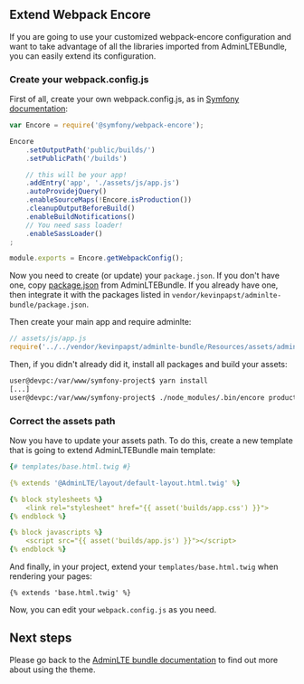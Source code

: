 ## Extend Webpack Encore

If you are going to use your customized webpack-encore configuration and
want to take advantage of all the libraries imported from AdminLTEBundle, 
you can easily extend its configuration.

### Create your webpack.config.js

First of all, create your own webpack.config.js, as in [Symfony documentation](http://symfony.com/doc/current/frontend/encore/simple-example.html):

```js
var Encore = require('@symfony/webpack-encore');

Encore
    .setOutputPath('public/builds/')
    .setPublicPath('/builds')

    // this will be your app!
    .addEntry('app', './assets/js/app.js')
    .autoProvidejQuery()
    .enableSourceMaps(!Encore.isProduction())
    .cleanupOutputBeforeBuild()
    .enableBuildNotifications()
    // You need sass loader!
    .enableSassLoader()
;

module.exports = Encore.getWebpackConfig();
```

Now you need to create (or update) your `package.json`. If you don't have one, copy
[package.json](../../package.json) from AdminLTEBundle. If you already have one, then
integrate it with the packages listed in `vendor/kevinpapst/adminlte-bundle/package.json`.  

Then create your main app and require adminlte:
```js
// assets/js/app.js
require('../../vendor/kevinpapst/adminlte-bundle/Resources/assets/admin-lte');

```

Then, if you didn't already did it, install all packages and build your assets:

```bash
user@devpc:/var/www/symfony-project$ yarn install
[...]
user@devpc:/var/www/symfony-project$ ./node_modules/.bin/encore production

```
### Correct the assets path

Now you have to update your assets path. To do this, create a new template
that is going to extend AdminLTEBundle main template:

```yaml
{# templates/base.html.twig #}

{% extends '@AdminLTE/layout/default-layout.html.twig' %}

{% block stylesheets %}
    <link rel="stylesheet" href="{{ asset('builds/app.css') }}">
{% endblock %}

{% block javascripts %}
    <script src="{{ asset('builds/app.js') }}"></script>
{% endblock %}

```

And finally, in your project, extend your `templates/base.html.twig` when rendering 
your pages:

```twig
{% extends 'base.html.twig' %}
```

Now, you can edit your `webpack.config.js` as you need. 

## Next steps

Please go back to the [AdminLTE bundle documentation](README.md) to find out more about using the theme.
